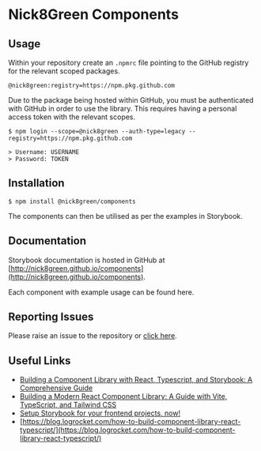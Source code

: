 # Nick8Green Components

## Usage

Within your repository create an `.npmrc` file pointing to the GitHub registry for the relevant scoped packages.

```
@nick8green:registry=https://npm.pkg.github.com
```

Due to the package being hosted within GitHub, you must be authenticated with GitHub in order to use the library. This requires having a personal access token with the relevant scopes.

```
$ npm login --scope=@nick8green --auth-type=legacy --registry=https://npm.pkg.github.com

> Username: USERNAME
> Password: TOKEN
```

## Installation

```
$ npm install @nick8green/components
```

The components can then be utilised as per the examples in Storybook.

## Documentation

Storybook documentation is hosted in GitHub at [http://nick8green.github.io/components](http://nick8green.github.io/components).

Each component with example usage can be found here.

## Reporting Issues

Please raise an issue to the repository or [click here](https://github.com/nick8green/components/issues).

## Useful Links

* [Building a Component Library with React, Typescript, and Storybook: A Comprehensive Guide](https://medium.com/simform-engineering/building-a-component-library-with-react-typescript-and-storybook-a-comprehensive-guide-ba189accdaf5)
* [Building a Modern React Component Library: A Guide with Vite, TypeScript, and Tailwind CSS](https://medium.com/@mevlutcantuna/building-a-modern-react-component-library-a-guide-with-vite-typescript-and-tailwind-css-862558516b8d)
* [Setup Storybook for your frontend projects, now!](https://medium.com/@rikiphukon/setup-storybook-for-your-react-projects-8120366a4acc)
* [https://blog.logrocket.com/how-to-build-component-library-react-typescript/](https://blog.logrocket.com/how-to-build-component-library-react-typescript/)